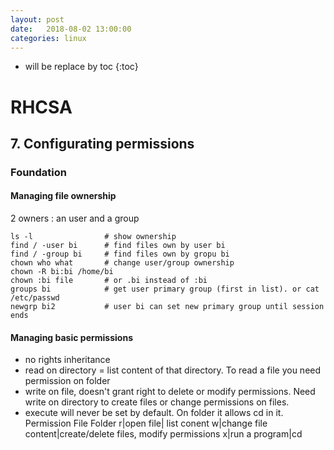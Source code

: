 ```yaml
---
layout: post
date:   2018-08-02 13:00:00
categories: linux
---
```

* will be replace by toc
{:toc}

# RHCSA

## 7. Configurating permissions

### Foundation

#### Managing file ownership

2 owners : an user and a group

~~~
ls -l                # show ownership
find / -user bi      # find files own by user bi
find / -group bi     # find files own by gropu bi
chown who what       # change user/group ownership
chown -R bi:bi /home/bi 
chown :bi file       # or .bi instead of :bi
groups bi            # get user primary group (first in list). or cat /etc/passwd
newgrp bi2           # user bi can set new primary group until session ends
~~~

#### Managing basic permissions

- no rights inheritance
- read on directory = list content of that directory. To read a file you need permission on folder
- write on file, doesn't grant right to delete or modify permissions. Need write on directory to create files or change permissions on files.
- execute will never be set by default. On folder it allows cd in it.
Permission File      Folder
r|open file| list conent
w|change file content|create/delete files, modify permissions
x|run a program|cd
